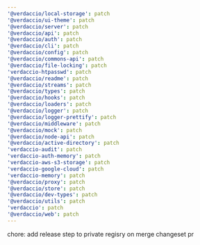 ```yaml
---
'@verdaccio/local-storage': patch
'@verdaccio/ui-theme': patch
'@verdaccio/server': patch
'@verdaccio/api': patch
'@verdaccio/auth': patch
'@verdaccio/cli': patch
'@verdaccio/config': patch
'@verdaccio/commons-api': patch
'@verdaccio/file-locking': patch
'verdaccio-htpasswd': patch
'@verdaccio/readme': patch
'@verdaccio/streams': patch
'@verdaccio/types': patch
'@verdaccio/hooks': patch
'@verdaccio/loaders': patch
'@verdaccio/logger': patch
'@verdaccio/logger-prettify': patch
'@verdaccio/middleware': patch
'@verdaccio/mock': patch
'@verdaccio/node-api': patch
'@verdaccio/active-directory': patch
'verdaccio-audit': patch
'verdaccio-auth-memory': patch
'verdaccio-aws-s3-storage': patch
'verdaccio-google-cloud': patch
'verdaccio-memory': patch
'@verdaccio/proxy': patch
'@verdaccio/store': patch
'@verdaccio/dev-types': patch
'@verdaccio/utils': patch
'verdaccio': patch
'@verdaccio/web': patch
---
```


chore: add release step to private regisry on merge changeset pr
